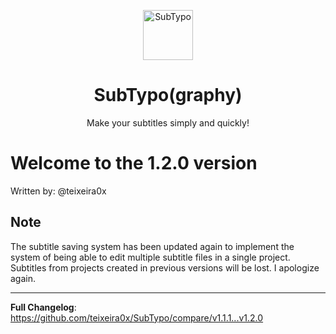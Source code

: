 <p align="center">
  <img src="https://github.com/teixeira0x/SubTypo/blob/dev/app/src/main/res/mipmap-xxxhdpi/ic_launcher.png" alt="SubTypo" width="80" height="80"/>
</p>
<h1 align="center"><b>SubTypo(graphy)</b></h1>
<p align="center">Make your subtitles simply and quickly!</p>

# Welcome to the 1.2.0 version

Written by: @teixeira0x

## Note

The subtitle saving system has been updated again to implement the system of being able to edit multiple subtitle files in a single project. Subtitles from projects created in previous versions will be lost. I apologize again.

<hr/>

**Full Changelog**: https://github.com/teixeira0x/SubTypo/compare/v1.1.1...v1.2.0